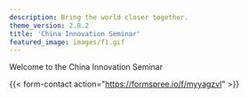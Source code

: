 ```yaml
---
description: Bring the world closer together.
theme_version: 2.8.2
title: 'China Innovation Seminar'
featured_image: images/f1.gif
---
```

Welcome to the China Innovation Seminar

{{< form-contact action="https://formspree.io/f/myyagzvl" >}}